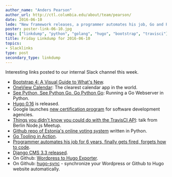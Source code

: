 ```yaml
---
author_name: "Anders Pearson"
author_url: http://ctl.columbia.edu/about/team/pearson/
date: 2016-06-10
lede: "New framework releases, a programmer automates his job, Go and Python play nice, and other interesting links posted to our internal Slack channel this week."
poster: poster-link-06-10.jpg
tags: ["linkdump", "python", "golang", "hugo", "bootstrap", "travisci"]
title: Friday Linkdump for 2016-06-10
topics:
- Slacklinks
type: post
secondary_type: linkdump
---
```


Interesting links posted to our internal Slack channel this week.

* [Bootstrap 4: A Visual Guide to What's New](https://dotdev.co/bootstrap-4-whats-new-visual-guide-c84dd81d8387#.jiwrisnk0).
* [OneView Calendar](http://www.oneviewcalendar.com/): The clearest
calendar app in the world.
* [See Python, See Python Go, Go Python Go](https://blog.heroku.com/archives/2016/6/2/see_python_see_python_go_go_python_go): Running a Go Webserver in Python.
* [Hugo 0.16](https://github.com/spf13/hugo/releases/tag/v0.16) is released.
* Google launches  [new certification program](http://techcrunch.com/2016/06/07/google-launches-new-certification-program-for-software-development-agencies/)  for software development agencies.
* [Things you didn't know you could do with the TravisCI API](https://opbeat.com/events/berlin-nodejs-community-meetup/?utm_content=buffer6ed58#things-you-didnt-know-you-could-do-with-the-travisci-api):
talk from Berlin Node.js Meetup.
* [Github repo of Estonia's online voting system](https://github.com/vvk-ehk/evalimine)
written in Python.
* [Go Tooling in Action](https://www.youtube.com/watch?v=uBjoTxosSys).
* [Programmer automates his job for 6 years, finally gets fired, forgets how to code](http://interestingengineering.com/programmer-automates-job-6-years-boss-fires-finds/).
* [Django CMS 3.3 released](https://www.django-cms.org/en/blog/2016/05/27/version-3-3-of-django-cms-released/).
* On Github: [Wordpress to Hugo Exporter](https://github.com/SchumacherFM/wordpress-to-hugo-exporter).
* On Github: [hugo-sync](https://github.com/hiproz/hugo-sync) - synchronize your
  Wordpress or Github to Hugo website automatically.
